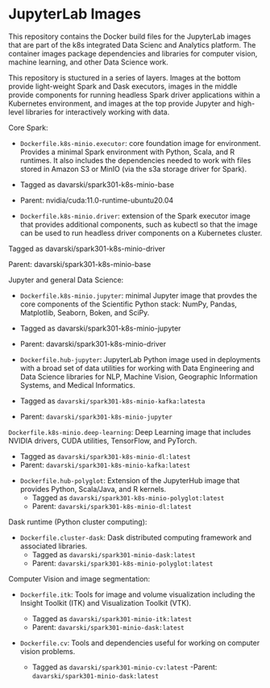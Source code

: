 # JupyterLab Images
This repository contains the Docker build files for the JupyterLab images that are part of the k8s integrated Data Scienc and Analytics platform. The container images package dependencies and libraries for computer vision, machine learning, and other Data Science work.

This repository is stuctured in a series of layers. Images at the bottom provide light-weight Spark and Dask executors, images in the middle provide components for running headless Spark driver applications within a Kubernetes environment, and images at the top provide Jupyter and high-level libraries for interactively working with data.

Core Spark:


* `Dockerfile.k8s-minio.executor`: core foundation image for environment. Provides a minimal Spark environment with Python, Scala, and R runtimes. It also includes the dependencies needed to work with files stored in Amazon S3 or MinIO (via the s3a storage driver for Spark).

- Tagged as davarski/spark301-k8s-minio-base

- Parent: nvidia/cuda:11.0-runtime-ubuntu20.04


* `Dockerfile.k8s-minio.driver`: extension of the Spark executor image that provides additional components, such as kubectl so that the image can be used to run headless driver components on a Kubernetes cluster.

Tagged as davarski/spark301-k8s-minio-driver

Parent: davarski/spark301-k8s-minio-base

Jupyter and general Data Science:

* `Dockerfile.k8s-minio.jupyter`: minimal Jupyter image that provdes the core components of the Scientific Python stack: NumPy, Pandas, Matplotlib, Seaborn, Boken, and SciPy.

- Tagged as davarski/spark301-k8s-minio-jupyter

- Parent: davarski/spark301-k8s-minio-driver

* `Dockerfile.hub-jupyter`: JupyterLab Python image used in deployments with a broad set of data utilities for working with Data Engineering and Data Science libraries for NLP, Machine Vision, Geographic Information Systems, and Medical Informatics.

- Tagged as `davarski/spark301-k8s-minio-kafka:latesta`

- Parent: `davarski/spark301-k8s-minio-jupyter`

`Dockerfile.k8s-minio.deep-learning`: Deep Learning image that includes NVIDIA drivers, CUDA utilities, TensorFlow, and PyTorch.

- Tagged as `davarski/spark301-k8s-minio-dl:latest`
- Parent: `davarski/spark301-k8s-minio-kafka:latest`

* `Dockerfile.hub-polyglot`: Extension of the JupyterHub image that provides Python, Scala/Java, and R kernels.
	- Tagged as `davarski/spark301-k8s-minio-polyglot:latest`
	- Parent: `davarski/spark301-k8s-minio-dl:latest`

Dask runtime (Python cluster computing):

* `Dockerfile.cluster-dask`: Dask distributed computing framework and associated libraries.
	- Tagged as `davarski/spark301-minio-dask:latest`
	- Parent: `davarski/spark301-k8s-minio-polyglot:latest`

Computer Vision and image segmentation:

* `Dockerfile.itk`: Tools for image and volume visualization including the Insight Toolkit (ITK) and Visualization Toolkit (VTK).
	- Tagged as `davarski/spark301-minio-itk:latest`
	- Parent: `davarski/spark301-minio-dask:latest`

* `Dockerfile.cv`: Tools and dependencies useful for working on computer vision problems.
	- Tagged as `davarski/spark301-minio-cv:latest`
	-Parent: `davarski/spark301-minio-dask:latest`
